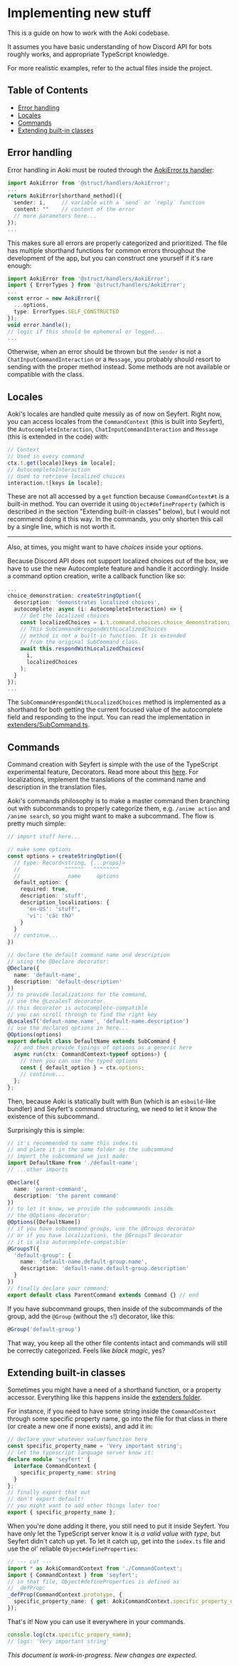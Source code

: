 # Implementing new stuff

This is a guide on how to work with the Aoki codebase.

It assumes you have basic understanding of how Discord API for bots roughly works, and appropriate TypeScript knowledge.

For more realistic examples, refer to the actual files inside the project.

## Table of Contents
- [Error handling](#error-handling)
- [Locales](#locales)
- [Commands](#commands)
- [Extending built-in classes](#extending-built-in-classes)

## Error handling

Error handling in Aoki must be routed through the [AokiError.ts handler](/src/struct/handlers/AokiError.ts):
```ts
import AokiError from '@struct/handlers/AokiError';
...
return AokiError[shorthand_method]({
  sender: i,     // variable with a `send` or `reply` function
  content: ""    // content of the error
  // more parameters here...
});
...
```
This makes sure all errors are properly categorized and prioritized. The file has multiple shorthand functions for common errors throughout the development of the app, but you can construct one yourself if it's rare enough:
```ts
import AokiError from '@struct/handlers/AokiError';
import { ErrorTypes } from '@struct/handlers/AokiError';
...
const error = new AokiError({ 
  ...options, 
  type: ErrorTypes.SELF_CONSTRUCTED 
});
void error.handle();
// logic if this should be ephemeral or logged...
...
```

Otherwise, when an error should be thrown but the `sender` is not a `ChatInputCommandInteraction` or a `Message`, you probably should resort to sending with the proper method instead. Some methods are not available or compatible with the class.

## Locales
Aoki's locales are handled quite messily as of now on Seyfert. Right now, you can access locales from the `CommandContext` (this is built into Seyfert), the `AutocompleteInteraction`, `ChatInputCommandInteraction` and `Message` (this is extended in the code) with:

```ts
// Context
// Used in every command
ctx.t.get(locale)[keys in locale];
// AutocompleteInteraction
// Used to retrieve localized choices
interaction.t[keys in locale];
```

These are not all accessed by a `get` function because `CommandContext#t` is a built-in method. You can override it using `Object#defineProperty` (which is described in the section "Extending built-in classes" below), but I would not recommend doing it this way. In the commands, you only shorten this call by a single line, which is not worth it.

---
Also, at times, you might want to have *choices* inside your options.

Because Discord API does not support localized choices out of the box, we have to use the new Autocomplete feature and handle it accordingly. Inside a command option creation, write a callback function like so:

```ts
...
choice_demonstration: createStringOption({
  description: 'demonstrates localized choices',
  autocomplete: async (i: AutocompleteInteraction) => {
    // Get the localized choices
    const localizedChoices = i.t.command.choices.choice_demonstration;
    // This SubCommand#respondWithLocalizedChoices 
    // method is not a built-in function. It is extended 
    // from the original SubCommand class.
    await this.respondWithLocalizedChoices(
      i,
      localizedChoices
    );
  }
});
...
```

The `SubCommand#respondWithLocalizedChoices` method is implemented as a shorthand for both getting the current focused value of the autocomplete field and responding to the input. You can read the implementation in [extenders/SubCommand.ts](/src/struct/extenders/SubCommand.ts).

## Commands

Command creation with Seyfert is simple with the use of the TypeScript experimental feature, Decorators. Read more about this [here](https://www.typescriptlang.org/docs/handbook/decorators.html). For localizations, implement the translations of the command name and description in the translation files.

Aoki's commands philosophy is to make a master command then branching out with subcommands to properly categorize them, e.g. `/anime action` and `/anime search`, so you might want to make a subcommand. The flow is pretty much simple:

```ts
// import stuff here...

// make some options
const options = createStringOption({
  // type: Record<string, {...props}>
  //              ^^^^^^   ^^^^^^^^
  //               name     options
  default_option: {
    required: true,
    description: 'stuff',
    description_localizations: {
      'en-US': 'stuff',
      'vi': 'các thứ'
    }
  }
  // continue...
})

// declare the default command name and description
// using the @Declare decorator:
@Declare({
  name: 'default-name',
  description: 'default-description'
})
// to provide localizations for the command,
// use the @LocalesT decorator.
// this decorator is autocomplete-compatible
// you can scroll through to find the right key
@LocalesT('defaut-name.name', 'default-name.description')
// use the declared options in here...
@Options(options)
export default class DefaultName extends SubCommand {
  // and then provide typings of options as a generic here
  async run(ctx: CommandComtext<typeof options>) {
    // then you can use the typed options
    const { default_option } = ctx.options;
    // continue...
  };
};
```

Then, because Aoki is statically built with Bun (which is an `esbuild`-like bundler) and Seyfert's command structuring, we need to let it know the existence of this subcommand.

Surprisingly this is simple:

```ts
// it's recommended to name this index.ts
// and place it in the same folder as the subcommand
// import the subcommand we just made:
import DefaultName from './default-name';
// ...other imports

@Declare({
  name: 'parent-command',
  description: 'the parent command'
})
// to let it know, we provide the subcommands inside 
// the @Options decorator:
@Options([DefaultName])
// if you have subcommand groups, use the @Groups decorator
// or if you have localizations, the @GroupsT decorator
// it is also autocomplete-compatible:
@GroupsT({
  'default-group': {
    name: 'default-name.default-group.name',
    description: 'default-name.default-group.description'
  }
})
// finally declare your command:
export default class ParentCommand extends Command {} // end
```

If you have subcommand groups, then inside of the subcommands of the group, add the `@Group` (without the `s`!) decorator, like this:

```ts
@Group('default-group')
```

That way, you keep all the other file contents intact and commands will still be correctly categorized. Feels like *black magic*, yes?

## Extending built-in classes

Sometimes you might have a need of a shorthand function, or a property accessor. Everything like this happens inside the [extenders folder](/src/struct/extenders/).

For instance, if you need to have some string inside the `CommandContext` through some specific property name, go into the file for that class in there (or create a new one if none exists), and add it in:

```ts
// declare your whatever value/function here
const specific_property_name = 'Very important string';
// let the typescript language server know it:
declare module 'seyfert' {
  interface CommandContext {
    specific_property_name: string
  }
};
// finally export that out
// don't export default! 
// you might want to add other things later too!
export { specific_property_name };
```

When you're done adding it there, you still need to put it inside Seyfert. You have only let the TypeScript server know it is *a valid value with type*, but Seyfert didn't catch up yet. To let it catch up, get into the `index.ts` file and use the ol' reliable `Object#defineProperties`:

```ts
// --- cut ---
import * as AokiCommandContext from './CommandContext';
import { CommandContext } from 'seyfert';
// in that file, Object#defineProperties is defined as
// _defProp:
_defProp(CommandContext.prototype, {
  specific_property_name: { get: AokiCommandContext.specific_property_name }
});
```

That's it! Now you can use it everywhere in your commands.

```ts
console.log(ctx.specific_propery_name); 
// logs: 'Very important string'
```

*This document is work-in-progress. New changes are expected.*
